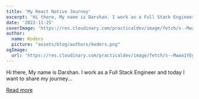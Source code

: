 ```yaml
---
title: 'My React Native Journey'
excerpt: 'Hi there, My name is Darshan. I work as a Full Stack Engineer and today I want to share my journey...'
date: '2022-11-25'
coverImage: 'https://res.cloudinary.com/practicaldev/image/fetch/s--Mwaa1YEg--/c_imagga_scale,f_auto,fl_progressive,h_420,q_auto,w_1000/https://dev-to-uploads.s3.amazonaws.com/uploads/articles/amjf1k1gsdl070xdjp1x.png'
author:
  name: Koders
  picture: "assets/blog/authors/koders.png"
ogImage:
  url: 'https://res.cloudinary.com/practicaldev/image/fetch/s--Mwaa1YEg--/c_imagga_scale,f_auto,fl_progressive,h_420,q_auto,w_1000/https://dev-to-uploads.s3.amazonaws.com/uploads/articles/amjf1k1gsdl070xdjp1x.png'
---
```


Hi there, My name is Darshan. I work as a Full Stack Engineer and today I want to share my journey...

[Read more](https://dev.to/ponikar/my-react-native-experience-2pcm)

